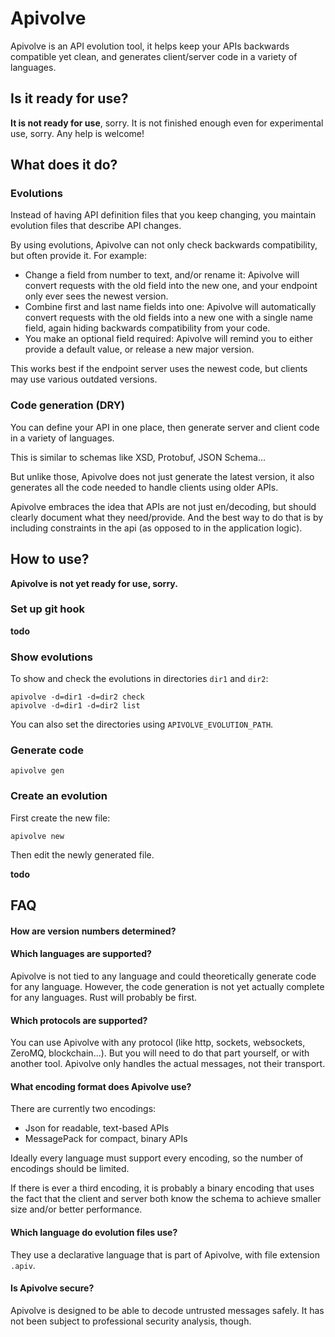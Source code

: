 # Apivolve

Apivolve is an API evolution tool, it helps keep your APIs backwards compatible yet clean, and generates client/server code in a variety of languages.

## Is it ready for use?

**It is not ready for use**, sorry. It is not finished enough even for experimental use, sorry. Any help is welcome! 

## What does it do?

### Evolutions

Instead of having API definition files that you keep changing, you maintain evolution files that describe API changes.

By using evolutions, Apivolve can not only check backwards compatibility, but often provide it. For example:

* Change a field from number to text, and/or rename it: Apivolve will convert requests with the old field into the new one, and your endpoint only ever sees the newest version.
* Combine first and last name fields into one: Apivolve will automatically convert requests with the old fields into a new one with a single name field, again hiding backwards compatibility from your code.
* You make an optional field required: Apivolve will remind you to either provide a default value, or release a new major version.

This works best if the endpoint server uses the newest code, but clients may use various outdated versions.

### Code generation (DRY)

You can define your API in one place, then generate server and client code in a variety of languages.

This is similar to schemas like XSD, Protobuf, JSON Schema...

But unlike those, Apivolve does not just generate the latest version, it also generates all the code needed to handle clients using older APIs.

Apivolve embraces the idea that APIs are not just en/decoding, but should clearly document what they need/provide. And the best way to do that is by including constraints in the api (as opposed to in the application logic).

## How to use?

**Apivolve is not yet ready for use, sorry.**

### Set up git hook

**todo**

### Show evolutions

To show and check the evolutions in directories `dir1` and `dir2`:

    apivolve -d=dir1 -d=dir2 check
    apivolve -d=dir1 -d=dir2 list

You can also set the directories using `APIVOLVE_EVOLUTION_PATH`.

### Generate code

    apivolve gen

### Create an evolution

First create the new file:

    apivolve new

Then edit the newly generated file.

**todo**

## FAQ

#### How are version numbers determined?



#### Which languages are supported?

Apivolve is not tied to any language and could theoretically generate code for any language. However, the code generation is not yet actually complete for any languages. Rust will probably be first.

#### Which protocols are supported?

You can use Apivolve with any protocol (like http, sockets, websockets, ZeroMQ, blockchain...). But you will need to do that part yourself, or with another tool. Apivolve only handles the actual messages, not their transport.

#### What encoding format does Apivolve use?

There are currently two encodings:

* Json for readable, text-based APIs
* MessagePack for compact, binary APIs

Ideally every language must support every encoding, so the number of encodings should be limited.

If there is ever a third encoding, it is probably a binary encoding that uses the fact that the client and server both know the schema to achieve smaller size and/or better performance.

#### Which language do evolution files use?

They use a declarative language that is part of Apivolve, with file extension `.apiv`.

#### Is Apivolve secure?

Apivolve is designed to be able to decode untrusted messages safely. It has not been subject to professional security analysis, though.


